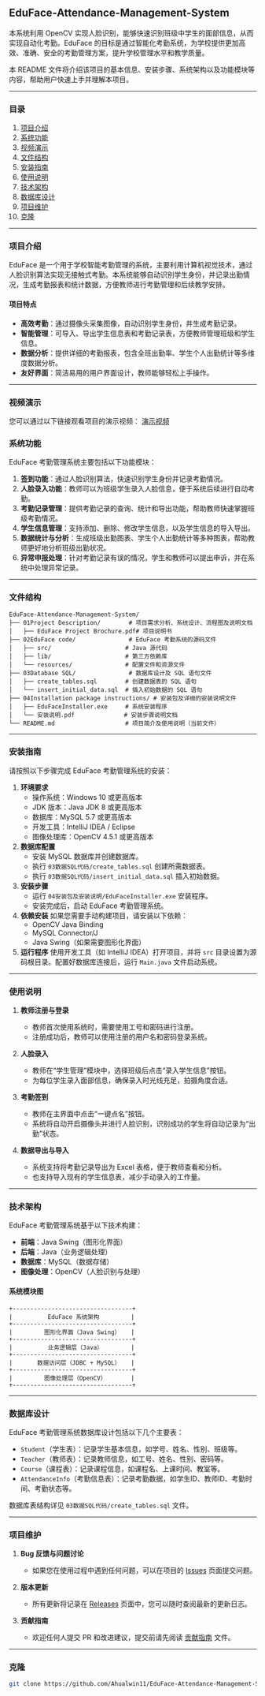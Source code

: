 ## EduFace-Attendance-Management-System

本系统利用 OpenCV 实现人脸识别，能够快速识别班级中学生的面部信息，从而实现自动化考勤。EduFace 的目标是通过智能化考勤系统，为学校提供更加高效、准确、安全的考勤管理方案，提升学校管理水平和教学质量。

本 README 文件将介绍该项目的基本信息、安装步骤、系统架构以及功能模块等内容，帮助用户快速上手并理解本项目。

---

### 目录

1. [项目介绍](#项目介绍)  
2. [系统功能](#系统功能)  
3. [视频演示](#视频演示)
4. [文件结构](#文件结构)  
5. [安装指南](#安装指南)  
6. [使用说明](#使用说明)  
7. [技术架构](#技术架构)  
8. [数据库设计](#数据库设计)  
9. [项目维护](#项目维护)  
10. [克隆](#克隆)  

---

### 项目介绍

EduFace 是一个用于学校智能考勤管理的系统，主要利用计算机视觉技术，通过人脸识别算法实现无接触式考勤。本系统能够自动识别学生身份，并记录出勤情况，生成考勤报表和统计数据，方便教师进行考勤管理和后续教学安排。

#### 项目特点

- **高效考勤**：通过摄像头采集图像，自动识别学生身份，并生成考勤记录。
- **智能管理**：可导入、导出学生信息表和考勤记录表，方便教师管理班级和学生信息。
- **数据分析**：提供详细的考勤报表，包含全班出勤率、学生个人出勤统计等多维度数据分析。
- **友好界面**：简洁易用的用户界面设计，教师能够轻松上手操作。

---

### 视频演示

您可以通过以下链接观看项目的演示视频： [演示视频](https://www.bilibili.com/video/BV1YesXeoERB/?spm_id_from=333.999.0.0)

### 系统功能

EduFace 考勤管理系统主要包括以下功能模块：

1. **签到功能**：通过人脸识别算法，快速识别学生身份并记录考勤情况。
2. **人脸录入功能**：教师可以为班级学生录入人脸信息，便于系统后续进行自动考勤。
3. **考勤记录管理**：提供考勤记录的查询、统计和导出功能，帮助教师快速掌握班级考勤情况。
4. **学生信息管理**：支持添加、删除、修改学生信息，以及学生信息的导入导出。
5. **数据统计与分析**：生成班级出勤图表、学生个人出勤统计等多种图表，帮助教师更好地分析班级出勤状况。
6. **异常申报处理**：针对考勤记录有误的情况，学生和教师可以提出申诉，并在系统中处理异常记录。

---

### 文件结构

```
EduFace-Attendance-Management-System/
├── 01Project Description/        # 项目需求分析、系统设计、流程图及说明文档
│   ├── EduFace Project Brochure.pdf# 项目说明书
├── 02EduFace code/               # EduFace 考勤系统的源码文件
│   ├── src/                     # Java 源代码
│   ├── lib/                     # 第三方依赖库
│   └── resources/               # 配置文件和资源文件
├── 03Database SQL/               # 数据库设计及 SQL 语句文件
│   ├── create_tables.sql        # 创建数据表的 SQL 语句
│   └── insert_initial_data.sql  # 插入初始数据的 SQL 语句
├── 04Installation package instructions/ # 安装包及详细的安装说明文件
│   ├── EduFaceInstaller.exe     # 系统安装程序
│   └── 安装说明.pdf              # 安装步骤说明文档
└── README.md                    # 项目简介及使用说明（当前文件）
```

---

### 安装指南

请按照以下步骤完成 EduFace 考勤管理系统的安装：

1. **环境要求**
   - 操作系统：Windows 10 或更高版本
   - JDK 版本：Java JDK 8 或更高版本
   - 数据库：MySQL 5.7 或更高版本
   - 开发工具：IntelliJ IDEA / Eclipse
   - 图像处理库：OpenCV 4.5.1 或更高版本
2. **数据库配置**
   - 安装 MySQL 数据库并创建数据库。
   - 执行 `03数据SQL代码/create_tables.sql` 创建所需数据表。
   - 执行 `03数据SQL代码/insert_initial_data.sql` 插入初始数据。
3. **安装步骤**
   - 运行 `04安装包及安装说明/EduFaceInstaller.exe` 安装程序。
   - 安装完成后，启动 EduFace 考勤管理系统。
4. **依赖安装**
   如果您需要手动构建项目，请安装以下依赖：
   - OpenCV Java Binding
   - MySQL Connector/J
   - Java Swing（如果需要图形化界面）
5. **运行程序**
   使用开发工具（如 IntelliJ IDEA）打开项目，并将 `src` 目录设置为源码根目录。配置好数据库连接后，运行 `Main.java` 文件启动系统。

---

### 使用说明

1. **教师注册与登录**
   - 教师首次使用系统时，需要使用工号和密码进行注册。
   - 注册成功后，教师可以使用注册的用户名和密码登录系统。

2. **人脸录入**
   - 教师在“学生管理”模块中，选择班级后点击“录入学生信息”按钮。
   - 为每位学生录入面部信息，确保录入时光线充足，拍摄角度合适。

3. **考勤签到**
   - 教师在主界面中点击“一键点名”按钮。
   - 系统将自动开启摄像头并进行人脸识别，识别成功的学生将自动记录为“出勤”状态。

4. **数据导出与导入**
   - 系统支持将考勤记录导出为 Excel 表格，便于教师查看和分析。
   - 也支持导入现有的学生信息表，减少手动录入的工作量。

---

### 技术架构

EduFace 考勤管理系统基于以下技术构建：

- **前端**：Java Swing（图形化界面）
- **后端**：Java（业务逻辑处理）
- **数据库**：MySQL（数据存储）
- **图像处理**：OpenCV（人脸识别与处理）

#### 系统模块图

```text
+----------------------------------+
|          EduFace 系统架构         |
+----------------------------------+
|         图形化界面（Java Swing）   |
+----------------------------------+
|          业务逻辑层（Java）        |
+----------------------------------+
|       数据访问层（JDBC + MySQL）   |
+----------------------------------+
|         图像处理层（OpenCV）       |
+----------------------------------+
```

---

### 数据库设计

EduFace 考勤管理系统数据库设计包括以下几个主要表：

- `Student`（学生表）：记录学生基本信息，如学号、姓名、性别、班级等。
- `Teacher`（教师表）：记录教师信息，如工号、姓名、性别、密码等。
- `Course`（课程表）：记录课程信息，如课程名、上课时间、教室等。
- `AttendanceInfo`（考勤信息表）：记录考勤数据，如学生ID、教师ID、考勤时间、考勤状态等。

数据库表结构详见 `03数据SQL代码/create_tables.sql` 文件。

---

### 项目维护

1. **Bug 反馈与问题讨论**
   - 如果您在使用过程中遇到任何问题，可以在项目的 [Issues](https://github.com/your-repo/issues) 页面提交问题。

2. **版本更新**
   - 所有更新将记录在 [Releases](https://github.com/your-repo/releases) 页面中，您可以随时查阅最新的更新日志。

3. **贡献指南**
   - 欢迎任何人提交 PR 和改进建议，提交前请先阅读 [贡献指南](https://github.com/your-repo/contributing) 文件。

---

### 克隆

  ```sh
git clone https://github.com/Ahualwin11/EduFace-Attendance-Management-System.git
  ```
